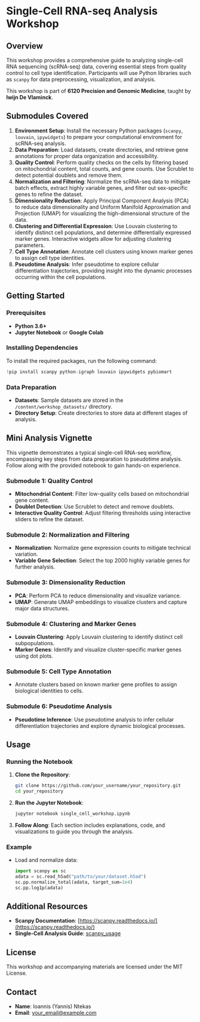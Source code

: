 # Single-Cell RNA-seq Analysis Workshop

## Overview

This workshop provides a comprehensive guide to analyzing single-cell RNA sequencing (scRNA-seq) data, covering essential steps from quality control to cell type identification. Participants will use Python libraries such as `scanpy` for data preprocessing, visualization, and analysis.

This workshop is part of **6120 Precision and Genomic Medicine**, taught by **Iwijn De Vlaminck**.

## Submodules Covered

1. **Environment Setup**: Install the necessary Python packages (`scanpy`, `louvain`, `ipywidgets`) to prepare your computational environment for scRNA-seq analysis.
2. **Data Preparation**: Load datasets, create directories, and retrieve gene annotations for proper data organization and accessibility.
3. **Quality Control**: Perform quality checks on the cells by filtering based on mitochondrial content, total counts, and gene counts. Use Scrublet to detect potential doublets and remove them.
4. **Normalization and Filtering**: Normalize the scRNA-seq data to mitigate batch effects, extract highly variable genes, and filter out sex-specific genes to refine the dataset.
5. **Dimensionality Reduction**: Apply Principal Component Analysis (PCA) to reduce data dimensionality and Uniform Manifold Approximation and Projection (UMAP) for visualizing the high-dimensional structure of the data.
6. **Clustering and Differential Expression**: Use Louvain clustering to identify distinct cell populations, and determine differentially expressed marker genes. Interactive widgets allow for adjusting clustering parameters.
7. **Cell Type Annotation**: Annotate cell clusters using known marker genes to assign cell type identities.
8. **Pseudotime Analysis**: Infer pseudotime to explore cellular differentiation trajectories, providing insight into the dynamic processes occurring within the cell populations.

## Getting Started

### Prerequisites

- **Python 3.6+**
- **Jupyter Notebook** or **Google Colab**

### Installing Dependencies

To install the required packages, run the following command:

```python
!pip install scanpy python-igraph louvain ipywidgets pybiomart
```

### Data Preparation

- **Datasets**: Sample datasets are stored in the `/content/workshop_datasets/` directory.
- **Directory Setup**: Create directories to store data at different stages of analysis.

## Mini Analysis Vignette

This vignette demonstrates a typical single-cell RNA-seq workflow, encompassing key steps from data preparation to pseudotime analysis. Follow along with the provided notebook to gain hands-on experience.

### Submodule 1: Quality Control

- **Mitochondrial Content**: Filter low-quality cells based on mitochondrial gene content.
- **Doublet Detection**: Use Scrublet to detect and remove doublets.
- **Interactive Quality Control**: Adjust filtering thresholds using interactive sliders to refine the dataset.

### Submodule 2: Normalization and Filtering

- **Normalization**: Normalize gene expression counts to mitigate technical variation.
- **Variable Gene Selection**: Select the top 2000 highly variable genes for further analysis.

### Submodule 3: Dimensionality Reduction

- **PCA**: Perform PCA to reduce dimensionality and visualize variance.
- **UMAP**: Generate UMAP embeddings to visualize clusters and capture major data structures.

### Submodule 4: Clustering and Marker Genes

- **Louvain Clustering**: Apply Louvain clustering to identify distinct cell subpopulations.
- **Marker Genes**: Identify and visualize cluster-specific marker genes using dot plots.

### Submodule 5: Cell Type Annotation

- Annotate clusters based on known marker gene profiles to assign biological identities to cells.

### Submodule 6: Pseudotime Analysis

- **Pseudotime Inference**: Use pseudotime analysis to infer cellular differentiation trajectories and explore dynamic biological processes.

## Usage

### Running the Notebook

1. **Clone the Repository**:

   ```bash
   git clone https://github.com/your_username/your_repository.git
   cd your_repository
   ```

2. **Run the Jupyter Notebook**:

   ```bash
   jupyter notebook single_cell_workshop.ipynb
   ```

3. **Follow Along**: Each section includes explanations, code, and visualizations to guide you through the analysis.

### Example

- Load and normalize data:

  ```python
  import scanpy as sc
  adata = sc.read_h5ad("path/to/your/dataset.h5ad")
  sc.pp.normalize_total(adata, target_sum=1e4)
  sc.pp.log1p(adata)
  ```

## Additional Resources

- **Scanpy Documentation**: [https://scanpy.readthedocs.io/](https://scanpy.readthedocs.io/)
- **Single-Cell Analysis Guide**: [scanpy_usage](https://github.com/scverse/scanpy_usage)

## License

This workshop and accompanying materials are licensed under the MIT License.

## Contact

- **Name**: Ioannis (Yannis) Ntekas
- **Email**: [your_email@example.com](mailto:your_email@example.com)

